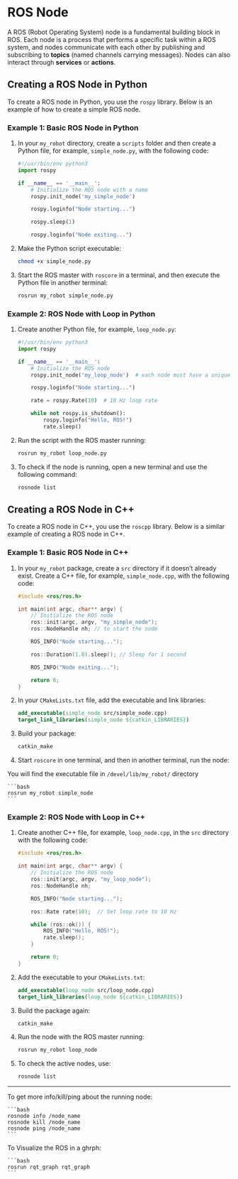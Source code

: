 # ROS Node

A ROS (Robot Operating System) node is a fundamental building block in ROS. Each node is a process that performs a specific task within a ROS system, and nodes communicate with each other by publishing and subscribing to **topics** (named channels carrying messages). Nodes can also interact through **services** or **actions**.

## Creating a ROS Node in Python

To create a ROS node in Python, you use the `rospy` library. Below is an example of how to create a simple ROS node.

### Example 1: Basic ROS Node in Python

1. In your `my_robot` directory, create a `scripts` folder and then create a Python file, for example, `simple_node.py`, with the following code:

    ```python
    #!/usr/bin/env python3
    import rospy

    if __name__ == '__main__':
        # Initialize the ROS node with a name
        rospy.init_node('my_simple_node')

        rospy.loginfo("Node starting...")

        rospy.sleep(1)

        rospy.loginfo("Node exiting...")
    ```

2. Make the Python script executable:

    ```bash
    chmod +x simple_node.py
    ```

3. Start the ROS master with `roscore` in a terminal, and then execute the Python file in another terminal:

    ```bash
    rosrun my_robot simple_node.py
    ```

### Example 2: ROS Node with Loop in Python

1. Create another Python file, for example, `loop_node.py`:

    ```python
    #!/usr/bin/env python3
    import rospy

    if __name__ == '__main__':
        # Initialize the ROS node
        rospy.init_node('my_loop_node')  # each node must have a unique name

        rospy.loginfo("Node starting...")

        rate = rospy.Rate(10)  # 10 Hz loop rate

        while not rospy.is_shutdown():
            rospy.loginfo("Hello, ROS!")
            rate.sleep()
    ```

2. Run the script with the ROS master running:

    ```bash
    rosrun my_robot loop_node.py
    ```

3. To check if the node is running, open a new terminal and use the following command:

    ```bash
    rosnode list
    ```

## Creating a ROS Node in C++

To create a ROS node in C++, you use the `roscpp` library. Below is a similar example of creating a ROS node in C++.

### Example 1: Basic ROS Node in C++

1. In your `my_robot` package, create a `src` directory if it doesn’t already exist. Create a C++ file, for example, `simple_node.cpp`, with the following code:

    ```cpp
    #include <ros/ros.h>

    int main(int argc, char** argv) {
        // Initialize the ROS node
        ros::init(argc, argv, "my_simple_node");
        ros::NodeHandle nh; // to start the node

        ROS_INFO("Node starting...");

        ros::Duration(1.0).sleep(); // Sleep for 1 second

        ROS_INFO("Node exiting...");

        return 0;
    }
    ```

2. In your `CMakeLists.txt` file, add the executable and link libraries:

    ```cmake
    add_executable(simple_node src/simple_node.cpp)
    target_link_libraries(simple_node ${catkin_LIBRARIES})
    ```

3. Build your package:

    ```bash
    catkin_make
    ```

4. Start `roscore` in one terminal, and then in another terminal, run the node:

You will find the executable file in `/devel/lib/my_robot/` directory

    ```bash
    rosrun my_robot simple_node
    ```

### Example 2: ROS Node with Loop in C++

1. Create another C++ file, for example, `loop_node.cpp`, in the `src` directory with the following code:

    ```cpp
    #include <ros/ros.h>

    int main(int argc, char** argv) {
        // Initialize the ROS node
        ros::init(argc, argv, "my_loop_node");
        ros::NodeHandle nh;

        ROS_INFO("Node starting...");

        ros::Rate rate(10);  // Set loop rate to 10 Hz

        while (ros::ok()) {
            ROS_INFO("Hello, ROS!");
            rate.sleep();
        }

        return 0;
    }
    ```

2. Add the executable to your `CMakeLists.txt`:

    ```cmake
    add_executable(loop_node src/loop_node.cpp)
    target_link_libraries(loop_node ${catkin_LIBRARIES})
    ```

3. Build the package again:

    ```bash
    catkin_make
    ```

4. Run the node with the ROS master running:

    ```bash
    rosrun my_robot loop_node
    ```

5. To check the active nodes, use:

    ```bash
    rosnode list
    ```

--- 

To get more info/kill/ping about the running node:

    ```bash
    rosnode info /node_name
    rosnode kill /node_name
    rosnode ping /node_name
    ```

To Visualize the ROS in a ghrph:

    ```bash
    rosrun rqt_graph rqt_graph
    ```